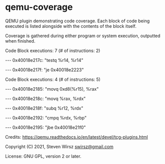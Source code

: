 # qemu-coverage
QEMU plugin demonstrating code coverage.  Each block of code being 
   executed is listed alongside with the contents of the block itself.

Coverage is gathered during either program or system execution, outputted when finished.

Code Block executions: 7 (# of instructions: 2)

--- 0x40018e217c: "testq %r14, %r14"

--- 0x40018e217f: "je 0x40018e2223"

Code Block executions: 4 (# of instructions: 5)

--- 0x40018e2185: "movq 0xd8(%r15), %rax"

--- 0x40018e218c: "movq %rax, %rdx"

--- 0x40018e218f: "subq %r12, %rdx"

--- 0x40018e2192: "cmpq %rdx, %rbp"

--- 0x40018e2195: "jbe 0x40018e21f0"

Credits: https://qemu.readthedocs.io/en/latest/devel/tcg-plugins.html

Copyright (C) 2021, Steven Wirsz <swirsz@gmail.com>

License: GNU GPL, version 2 or later.
